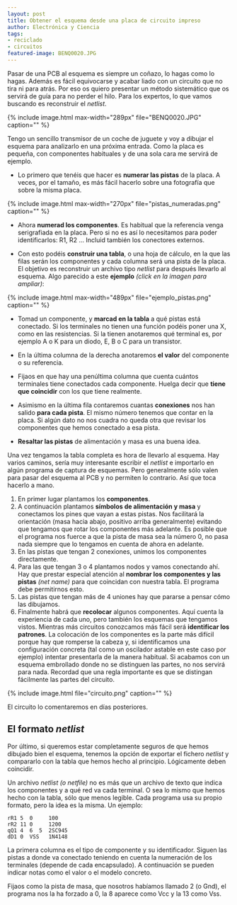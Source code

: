 ```yaml
---
layout: post
title: Obtener el esquema desde una placa de circuito impreso
author: Electrónica y Ciencia
tags:
- reciclado
- circuitos
featured-image: BENQ0020.JPG
---
```


Pasar de una PCB al esquema es siempre un coñazo, lo hagas como lo hagas. Además es fácil equivocarse y acabar liado con un circuito que no tira ni para atrás. Por eso os quiero presentar un método sistemático que os servirá de guía para no perder el hilo. Para los expertos, lo que vamos buscando es reconstruir el *netlist*.

{% include image.html max-width="289px" file="BENQ0020.JPG" caption="" %}

Tengo un sencillo transmisor de un coche de juguete y voy a dibujar el esquema para analizarlo en una próxima entrada. Como la placa es pequeña, con componentes habituales y de una sola cara me servirá de ejemplo.

- Lo primero que tenéis que hacer es **numerar las pistas** de la placa. A veces, por el tamaño, es más fácil hacerlo sobre una fotografía que sobre la misma placa.

{% include image.html max-width="270px" file="pistas_numeradas.png" caption="" %}

- Ahora **numerad los componentes**. Es habitual que la referencia venga serigrafiada en la placa. Pero si no es así lo necesitamos para poder identificarlos: R1, R2 ... Incluid también los conectores externos.

- Con esto podéis **construir una tabla**, o una hoja de cálculo, en la que las filas serán los componentes y cada columna será una pista de la placa. El objetivo es reconstruir un archivo tipo *netlist* para después llevarlo al esquema. Algo parecido a este **ejemplo** *(click en la imagen para ampliar)*:

{% include image.html max-width="489px" file="ejemplo_pistas.png" caption="" %}

- Tomad un componente, y **marcad en la tabla** a qué pistas está conectado. Si los terminales no tienen una función podéis poner una X, como en las resistencias. Si la tienen anotaremos qué terminal es, por ejemplo A o K para un diodo, E, B o C para un transistor.

- En la última columna de la derecha anotaremos **el valor** del componente o su referencia.

- Fijaos en que hay una penúltima columna que cuenta cuántos terminales tiene conectados cada componente. Huelga decir que **tiene que coincidir** con los que tiene realmente.

- Asimismo en la última fila contaremos cuantas **conexiones** nos han salido **para cada pista**. El mismo número tenemos que contar en la placa. Si algún dato no nos cuadra no queda otra que revisar los componentes que hemos conectado a esa pista.

- **Resaltar las pistas** de alimentación y masa es una buena idea.

Una vez tengamos la tabla completa es hora de llevarlo al esquema. Hay varios caminos, sería muy interesante escribir el *netlist* e importarlo en algún programa de captura de esquemas. Pero generalmente sólo valen para pasar del esquema al PCB y no permiten lo contrario. Así que toca hacerlo a mano.

1. En primer lugar plantamos los **componentes**.
1. A continuación plantamos **símbolos de alimentación y masa** y conectamos los pines que vayan a estas pistas. Nos facilitará la orientación (masa hacia abajo, positivo arriba generalmente) evitando que tengamos que rotar los componentes más adelante. Es posible que el programa nos fuerce a que la pista de masa sea la número 0, no pasa nada siempre que lo tengamos en cuenta de ahora en adelante.
1. En las pistas que tengan 2 conexiones, unimos los componentes directamente.
1. Para las que tengan 3 o 4 plantamos nodos y vamos conectando ahí. Hay que prestar especial atención al **nombrar los componentes y las pistas** *(net name)* para que coincidan con nuestra tabla. El programa debe permitirnos esto.
1. Las pistas que tengan más de 4 uniones hay que pararse a pensar cómo las dibujamos.
1. Finalmente habrá que **recolocar** algunos componentes. Aquí cuenta la experiencia de cada uno, pero también los esquemas que tengamos vistos. Mientras más circuitos conozcamos más fácil será **identificar los patrones**. La colocación de los componentes es la parte más difícil porque hay que romperse la cabeza y, si identificamos una configuración concreta (tal como un oscilador astable en este caso por ejemplo) intentar presentarla de la manera habitual. Si acabamos con un esquema embrollado donde no se distinguen las partes, no nos servirá para nada. Recordad que una regla importante es que se distingan fácilmente las partes del circuito.

{% include image.html file="circuito.png" caption="" %}

El circuito lo comentaremos en días posteriores.

## El formato <em>netlist</em>

Por último, si queremos estar completamente seguros de que hemos dibujado bien el esquema, tenemos la opción de exportar el fichero *netlist* y compararlo con la tabla que hemos hecho al principio. Lógicamente deben coincidir.

Un archivo *netlist* *(o netfile)* no es más que un archivo de texto que indica los componentes y a qué red va cada terminal. O sea lo mismo que hemos hecho con la tabla, sólo que menos legible. Cada programa usa su propio formato, pero la idea es la misma. Un ejemplo:

    rR1 5  0     100
    rR2 11 0     1200
    qQ1 4  6  5  2SC945
    dD1 0  VSS   1N4148

La primera columna es el tipo de componente y su identificador. Siguen las pistas a donde va conectado teniendo en cuenta la numeración de los terminales (depende de cada encapsulado). A continuación se pueden indicar notas como el valor o el modelo concreto.

Fijaos como la pista de masa, que nosotros habíamos llamado 2 (o Gnd), el programa nos la ha forzado a 0, la 8 aparece como Vcc y la 13 como Vss.

